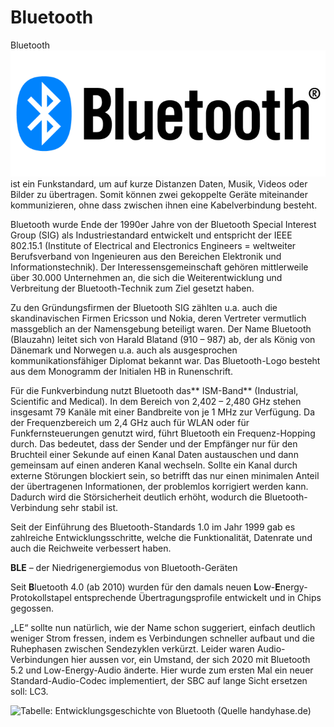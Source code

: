 # Bluetooth

Bluetooth ![](../../.gitbook/assets/bluetooth-logo.png) ist ein Funkstandard, um auf kurze Distanzen Daten, Musik, Videos oder Bilder zu übertragen. Somit können zwei gekoppelte Geräte miteinander kommunizieren, ohne dass zwischen ihnen eine Kabelverbindung besteht.

Bluetooth wurde Ende der 1990er Jahre von der Bluetooth Special Interest Group (SIG) als Industriestandard entwickelt und entspricht der IEEE 802.15.1 (Institute of Electrical and Electronics Engineers = weltweiter Berufsverband von Ingenieuren aus den Bereichen Elektronik und Informationstechnik). Der Interessensgemeinschaft gehören mittlerweile über 30.000 Unternehmen an, die sich die Weiterentwicklung und Verbreitung der Bluetooth-Technik zum Ziel gesetzt haben.

Zu den Gründungsfirmen der Bluetooth SIG zählten u.a. auch die skandinavischen Firmen Ericsson und Nokia, deren Vertreter vermutlich massgeblich an der Namensgebung beteiligt waren. Der Name Bluetooth (Blauzahn) leitet sich von Harald Blatand (910 – 987) ab, der als König von Dänemark und Norwegen u.a. auch als ausgesprochen kommunikationsfähiger Diplomat bekannt war. Das Bluetooth-Logo besteht aus dem Monogramm der Initialen HB in Runenschrift.

Für die Funkverbindung nutzt Bluetooth das** ISM-Band** (Industrial, Scientific and Medical). In dem Bereich von 2,402 – 2,480 GHz stehen insgesamt 79 Kanäle mit einer Bandbreite von je 1 MHz zur Verfügung. Da der Frequenzbereich um 2,4 GHz auch für WLAN oder für Funkfernsteuerungen genutzt wird, führt Bluetooth ein Frequenz-Hopping durch. Das bedeutet, dass der Sender und der Empfänger nur für den Bruchteil einer Sekunde auf einen Kanal Daten austauschen und dann gemeinsam auf einen anderen Kanal wechseln. Sollte ein Kanal durch externe Störungen blockiert sein, so betrifft das nur einen minimalen Anteil der übertragenen Informationen, der problemlos korrigiert werden kann. Dadurch wird die Störsicherheit deutlich erhöht, wodurch die Bluetooth-Verbindung sehr stabil ist.

Seit der Einführung des Bluetooth-Standards 1.0 im Jahr 1999 gab es zahlreiche Entwicklungsschritte, welche die Funktionalität, Datenrate und auch die Reichweite verbessert haben.&#x20;

**BLE** – der Niedrigenergiemodus von Bluetooth-Geräten

Seit **B**luetooth 4.0 (ab 2010) wurden für den damals neuen **L**ow-**E**nergy-Protokollstapel entsprechende Übertragungsprofile entwickelt und in Chips gegossen.

„LE“ sollte nun natürlich, wie der Name schon suggeriert, einfach deutlich weniger Strom fressen, indem es Verbindungen schneller aufbaut und die Ruhephasen zwischen Sendezyklen verkürzt. Leider waren Audio-Verbindungen hier aussen vor, ein Umstand, der sich 2020 mit Bluetooth 5.2 und Low-Energy-Audio änderte. Hier wurde zum ersten Mal ein neuer Standard-Audio-Codec implementiert, der SBC auf lange Sicht ersetzen soll: LC3.

![Tabelle: Entwicklungsgeschichte von Bluetooth (Quelle handyhase.de)](<../../.gitbook/assets/Bluetooth Entwicklungsgeschichte und Versionsübersicht 2020.png>)
